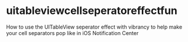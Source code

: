 # uitableviewcellseperatoreffectfun
How to use the UITableView seperator effect with vibrancy to help make your cell separators pop like in iOS Notification Center
